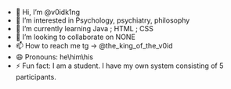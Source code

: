 - 👋 Hi, I’m @v0idk1ng
- 👀 I’m interested in Psychology, psychiatry, philosophy
- 🌱 I’m currently learning Java ; HTML ; CSS
- 💞️ I’m looking to collaborate on NONE
- 📫 How to reach me tg -> @the_king_of_the_v0id
- 😄 Pronouns: he\him\his
- ⚡ Fun fact: I am a student. I have my own system consisting of 5 participants.

<!---
v0idk1ng/v0idk1ng is a ✨ special ✨ repository because its `README.md` (this file) appears on your GitHub profile.
You can click the Preview link to take a look at your changes.
--->
